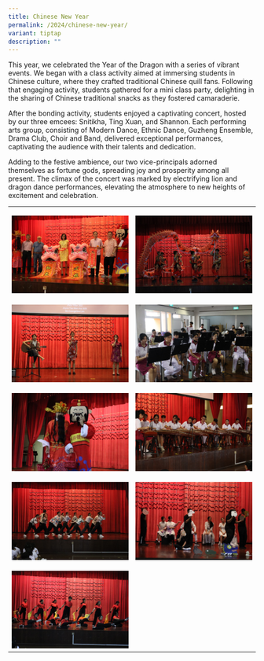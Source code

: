 ```yaml
---
title: Chinese New Year
permalink: /2024/chinese-new-year/
variant: tiptap
description: ""
---
```

<p>This year, we celebrated the Year of the Dragon with a series of vibrant
events. We began with a class activity aimed at immersing students in Chinese
culture, where they crafted traditional Chinese quill fans. Following that
engaging activity, students gathered for a mini class party, delighting
in the sharing of Chinese traditional snacks as they fostered camaraderie.</p>
<p>After the bonding activity, students enjoyed a captivating concert, hosted
by our three emcees: Snitikha, Ting Xuan, and Shannon. Each performing
arts group, consisting of Modern Dance, Ethnic Dance, Guzheng Ensemble,
Drama Club, Choir and Band, delivered exceptional performances, captivating
the audience with their talents and dedication.</p>
<p>Adding to the festive ambience, our two vice-principals adorned themselves
as fortune gods, spreading joy and prosperity among all present. The climax
of the concert was marked by electrifying lion and dragon dance performances,
elevating the atmosphere to new heights of excitement and celebration.</p>
<table style="minWidth: 50px">
<colgroup>
<col>
<col>
</colgroup>
<tbody>
<tr>
<th rowspan="1" colspan="1">
<p></p>
<div class="isomer-image-wrapper">
<img style="width: 100%" height="auto" width="100%" alt="" src="/images/Events/2024/cny01.jpg">
</div>
</th>
<th rowspan="1" colspan="1">
<p></p>
<div class="isomer-image-wrapper">
<img style="width: 100%" height="auto" width="100%" alt="" src="/images/Events/2024/cny02.jpg">
</div>
</th>
</tr>
<tr>
<td rowspan="1" colspan="1">
<p></p>
<div class="isomer-image-wrapper">
<img style="width: 100%" height="auto" width="100%" alt="" src="/images/Events/2024/cny03.jpg">
</div>
</td>
<td rowspan="1" colspan="1">
<p></p>
<div class="isomer-image-wrapper">
<img style="width: 100%" height="auto" width="100%" alt="" src="/images/Events/2024/cny04.jpg">
</div>
</td>
</tr>
<tr>
<td rowspan="1" colspan="1">
<p></p>
<div class="isomer-image-wrapper">
<img style="width: 100%" height="auto" width="100%" alt="" src="/images/Events/2024/cny05.jpg">
</div>
</td>
<td rowspan="1" colspan="1">
<p></p>
<div class="isomer-image-wrapper">
<img style="width: 100%" height="auto" width="100%" alt="" src="/images/Events/2024/cny06.jpg">
</div>
</td>
</tr>
<tr>
<td rowspan="1" colspan="1">
<p></p>
<div class="isomer-image-wrapper">
<img style="width: 100%" height="auto" width="100%" alt="" src="/images/Events/2024/cny07.jpg">
</div>
</td>
<td rowspan="1" colspan="1">
<p></p>
<div class="isomer-image-wrapper">
<img style="width: 100%" height="auto" width="100%" alt="" src="/images/Events/2024/cny08.jpg">
</div>
</td>
</tr>
<tr>
<td rowspan="1" colspan="1">
<p></p>
<div class="isomer-image-wrapper">
<img style="width: 100%" height="auto" width="100%" alt="" src="/images/Events/2024/cny09.jpg">
</div>
</td>
<td rowspan="1" colspan="1">
<p></p>
</td>
</tr>
</tbody>
</table>
<p></p>